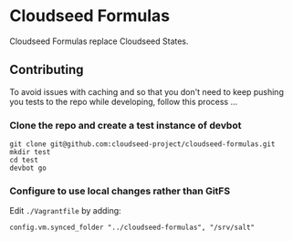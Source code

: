 # Cloudseed Formulas

Cloudseed Formulas replace Cloudseed States.


## Contributing

To avoid issues with caching and so that you don't need to keep pushing you tests to the repo while developing, follow this process ...

### Clone the repo and create a test instance of devbot

```
git clone git@github.com:cloudseed-project/cloudseed-formulas.git
mkdir test
cd test
devbot go
```

### Configure to use local changes rather than GitFS

Edit ```./Vagrantfile``` by adding:

```
config.vm.synced_folder "../cloudseed-formulas", "/srv/salt"
```

